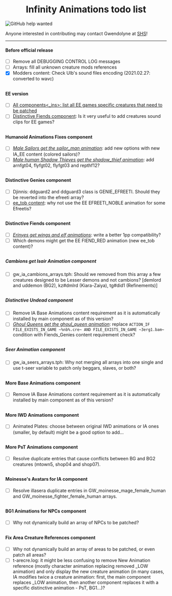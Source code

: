 <div align="center"><h1>Infinity Animations todo list</h1>
</div>

![GitHub help wanted](https://img.shields.io/badge/%20-help--wanted-%23159818?style=plastic)

Anyone interested in contributing may contact Gwendolyne at <a href="http://www.shsforums.net/user/24495-gwendolyne/">SHS</a>!

<hr>

#### Before official release

- [ ] Remove all DEBUGGING CONTROL LOG messages
- [ ] Arrays: fill all unknown creature mods references
- [x] Modders content: Check Ulb's sound files encoding (2021.02.27: converted to wavc)

## 

#### EE version

- [ ] <ins>All components<_ins>: list all EE games specific creatures that need to be patched
- [ ] <ins>Distinctive Fiends component</ins>: Is it very useful to add creatures sound clips for EE games?

## 

#### Humanoid Animations Fixes component

- [ ] <ins>*Male Sailors get the sailor_man animation*</ins>: add new options with new IA_EE content (colored sailors)?
- [ ] <ins>*Male human Shadow Thieves get the shadow_thief animation*</ins>: add arnfgt04, flyfgt02, flyfgt03 and repthf12?

## 

#### Distinctive Genies component

- [ ] Djinnis: ddguard2 and ddguard3 class is GENIE_EFREETI. Should they be reverted into the efreeti array?
- [ ] <ins>ee_tob content</ins>: why not use the EE EFREETI_NOBLE animation for some Efreetis?

## 

#### Distinctive Fiends component

- [ ] <ins>*Erinyes get wings and elf animations*</ins>: write a better 1pp compatibility?
- [ ] Which demons might get the EE FIEND_RED animation (new ee_tob content)?

## 

##### Cambions get Isair Animation component

- [ ] gw_ia_cambions_arrays.tph: Should we removed from this array a few creatures designed to be Lesser demons and not cambions? [demlord and uddemon (BG2), kz#dmlrd (Kiara-Zaiya), tg#did1 (Refinements)]

## 

##### Distinctive Undead component

- [ ] Remove IA Base Animations content requirement as it is automatically installed by main component as of this version?
- [ ] <ins>*Ghoul Queens get the ghoul_queen animation*</ins>: replace `ACTION_IF FILE_EXISTS_IN_GAME ~%nb%.cre~ AND FILE_EXISTS_IN_GAME ~3erg1.bam~` condition with Fiends_Genies content requirement check?

## 

##### Seer Animation component

- [ ] gw_ia_seers_arrays.tph: Why not merging all arrays into one single and use t-seer variable to patch only beggars, slaves, or both?

## 

#### More Base Animations component

- [ ] Remove IA Base Animations content requirement as it is automatically installed by main component as of this version?

## 

#### More IWD Animations component

- [ ] Animated Plates: choose between original IWD animations or IA ones (smaller, by default) might be a good option to add...

## 

#### More PsT Animations component

- [ ] Resolve duplicate entries that cause conflicts between BG and BG2 creatures (mtown5, shop04 and shop07).

## 

#### Moinesse's Avatars for IA component

- [ ] Resolve illasera duplicate entries in GW_moinesse_mage_female_human and GW_moinesse_fighter_female_human arrays.

## 

#### BG1 Animations for NPCs component

- [ ] Why not dynamically build an array of NPCs to be patched?

## 

#### Fix Area Creature References component

- [ ] Why not dynamically build an array of areas to be patched, or even patch all areas?
- [ ] t-arecre.log: it might be less confusing to remove New Animation reference (mostly character animation replacing removed _LOW animation) and only display the new creature animation (in many cases, IA modifies twice a creature animation: first, the main component replaces _LOW animation, then another component replaces it with a specific distinctive animation - PsT, BG1...)?

## 


## 


## 

